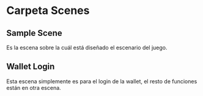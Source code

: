 # Carpeta Scenes

## Sample Scene

Es la escena sobre la cuál está diseñado el escenario del juego.

## Wallet Login

Esta escena simplemente es para el login de la wallet, el resto de funciones están en otra escena.
